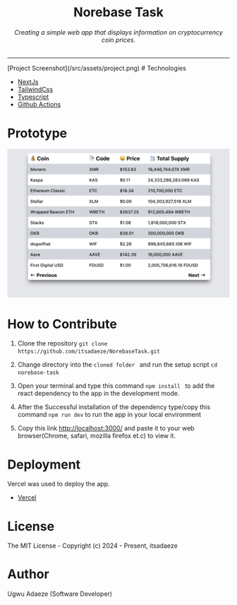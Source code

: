 <div align="center">
<h1>Norebase Task</h1>
<h6><i>Creating a simple web app that displays information on cryptocurrency coin prices.</i></h6>
<hr />
</div>
[Project Screenshot](/src/assets/project.png)
# Technologies 

 + [NextJs](https://nextjs.org/)
 + [TailwindCss](https://tailwindcss.com/) 
 + [Typescript](https://www.typescriptlang.org/) 
 + [Github Actions](https://docs.github.com/en/actions/)



# Prototype
![Minion](/src/assets/project.png)
 
# How to Contribute

1. Clone the repository
 `git clone https://github.com/itsadaeze/NorebaseTask.git`

2. Change directory into the `cloned folder ` and run the setup script 
 `cd  norebase-task`

3. Open your terminal and type this command `npm install ` to add the react dependency to the app in the development mode.

4. After the Successful installation of the  dependency type/copy this command  `npm run dev` to run the app in your local environment 

5. Copy this link  [http://localhost:3000/](http://localhost:3000/) and paste it to your web browser(Chrome, safari, mozilla firefox et.c) to view it.


# Deployment
Vercel was used to deploy the app. 
 + [Vercel](https://norebase-task.vercel.app/)

# License
The MIT License - Copyright (c) 2024 - Present, itsadaeze 

# Author
Ugwu Adaeze (Software Developer)